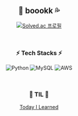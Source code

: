 <div align=center>
  <h2> 🏃‍ boookk 💦 </h2>
  
  [![Solved.ac 프로필](http://mazassumnida.wtf/api/v2/generate_badge?boj=boookk)](https://solved.ac/boookk)
</div>

<br>

<div align=center>
  <h3> ⚡ Tech Stacks ⚡ </h3>
  
  ![Python](https://img.shields.io/badge/python-3670A0?style=for-the-badge&logo=python&logoColor=ffdd54)
  ![MySQL](https://img.shields.io/badge/mysql-%2300f.svg?style=for-the-badge&logo=mysql&logoColor=white)
  ![AWS](https://img.shields.io/badge/AWS-%23FF9900.svg?style=for-the-badge&logo=amazon-aws&logoColor=white)
</div>

<br>

<div align=center>
  <h3> 📒 TIL 📒 </h3>
  <a href="https://rogue-afternoon-ad9.notion.site/TIL-36b851a760144cb9bee84b44d75692dc"> Today I Learned </a>
</div>
 
<br>



  

<!--
[![Anurag's GitHub stats](https://github-readme-stats.vercel.app/api?username=boookk)](https://github.com/anuraghazra/github-readme-stats)

**boookk/boookk** is a ✨ _special_ ✨ repository because its `README.md` (this file) appears on your GitHub profile.

Here are some ideas to get you started:

- 🔭 I’m currently working on ...
- 🌱 I’m currently learning ...
- 👯 I’m looking to collaborate on ...
- 🤔 I’m looking for help with ...
- 💬 Ask me about ...
- 📫 How to reach me: ...
- 😄 Pronouns: ...
- ⚡ Fun fact: ...
-->
